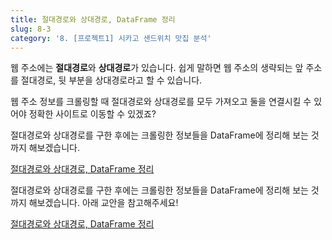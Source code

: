 ```yaml
---
title: 절대경로와 상대경로, DataFrame 정리
slug: 8-3
category: '8. [프로젝트1] 시카고 샌드위치 맛집 분석'
---
```

웹 주소에는 **절대경로**와 **상대경로**가 있습니다. 
쉽게 말하면 웹 주소의 생략되는 앞 주소를 절대경로, 뒷 부분을 상대경로라고 할 수 있습니다. 

웹 주소 정보를 크롤링할 때 절대경로와 상대경로를 모두 가져오고 둘을 연결시킬 수 있어야 정확한 사이트로 이동할 수 있겠죠?


절대경로와 상대경로를 구한 후에는 크롤링한 정보들을 DataFrame에 정리해 보는 것 까지 해보겠습니다.

[절대경로와 상대경로, DataFrame 정리](https://github.com/Team-COSADAMA/Data-Science-Intro/blob/main/week5/8-3.ipynb)

절대경로와 상대경로를 구한 후에는 크롤링한 정보들을 DataFrame에 정리해 보는 것 까지 해보겠습니다. 아래 교안을 참고해주세요!

[절대경로와 상대경로, DataFrame 정리](https://github.com/Team-COSADAMA/Data-Science-Intro/blob/main/week5/8-3.ipynb)

